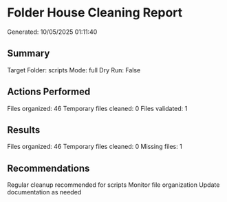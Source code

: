 ﻿# Folder House Cleaning Report
Generated: 10/05/2025 01:11:40

## Summary
Target Folder: scripts
Mode: full
Dry Run: False

## Actions Performed
Files organized: 46
Temporary files cleaned: 0
Files validated: 1

## Results
Files organized: 46
Temporary files cleaned: 0
Missing files: 1

## Recommendations
Regular cleanup recommended for scripts
Monitor file organization
Update documentation as needed
